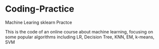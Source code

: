 # Coding-Practice
Machine Learing sklearn Practce

  This is the code of an online course about machine learning, focusing on some popular algorithms including LR, Decision Tree, KNN, EM, k-means, SVM
